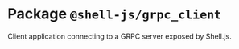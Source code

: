 
# Package `@shell-js/grpc_client`

Client application connecting to a GRPC server exposed by Shell.js.
